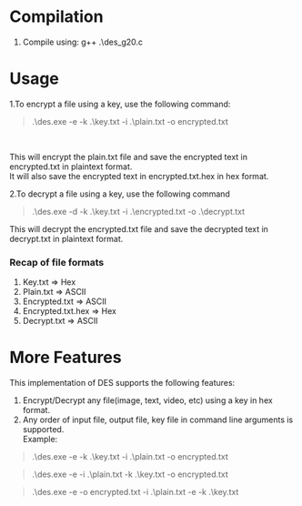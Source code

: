 Compilation
==========================
 
1. Compile using: g++ .\des_g20.c

Usage
=====
1.To encrypt a file using a key, use the following command:
> .\des.exe -e -k .\key.txt -i .\plain.txt -o encrypted.txt
<br>
 
 
This will encrypt the plain.txt file and save the encrypted text in encrypted.txt in plaintext format.
<br>
It will also save the encrypted text in encrypted.txt.hex in hex format.

2.To decrypt a file using a key, use the following command
> .\des.exe -d -k .\key.txt -i .\encrypted.txt -o .\decrypt.txt


This will decrypt the encrypted.txt file and save the decrypted text in decrypt.txt in plaintext format.

### Recap of file formats
1. Key.txt => Hex
2. Plain.txt => ASCII
3. Encrypted.txt => ASCII
4. Encrypted.txt.hex => Hex
5. Decrypt.txt => ASCII


More Features
====
This implementation of DES supports the following features:
1. Encrypt/Decrypt any file(image, text, video, etc) using a key in hex format.
2. Any order of input file, output file, key file in command line arguments is supported.
<br>Example:
> .\des.exe -e -k .\key.txt -i .\plain.txt -o encrypted.txt

> .\des.exe -e -i .\plain.txt -k .\key.txt -o encrypted.txt

> .\des.exe -e -o encrypted.txt -i .\plain.txt -e -k .\key.txt
